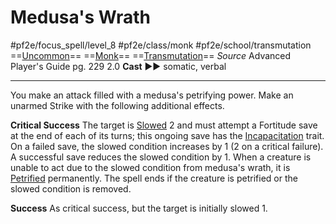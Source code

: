 # Medusa's Wrath
#pf2e/focus_spell/level_8 #pf2e/class/monk #pf2e/school/transmutation 
==[Uncommon](Uncommon.md)== ==[Monk](Monk.md)== ==[Transmutation](Transmutation.md)==
*Source* Advanced Player's Guide pg. 229 2.0
**Cast** ►► somatic, verbal

---
You make an attack filled with a medusa's petrifying power. Make an unarmed Strike with the following additional effects.

**Critical Success** The target is [Slowed](Slowed.md) 2 and must attempt a Fortitude save at the end of each of its turns; this ongoing save has the [Incapacitation](Incapacitation.md) trait. On a failed save, the slowed condition increases by 1 (2 on a critical failure). A successful save reduces the slowed condition by 1. When a creature is unable to act due to the slowed condition from medusa's wrath, it is [Petrified](Petrified.md) permanently. The spell ends if the creature is petrified or the slowed condition is removed.

**Success** As critical success, but the target is initially slowed 1.